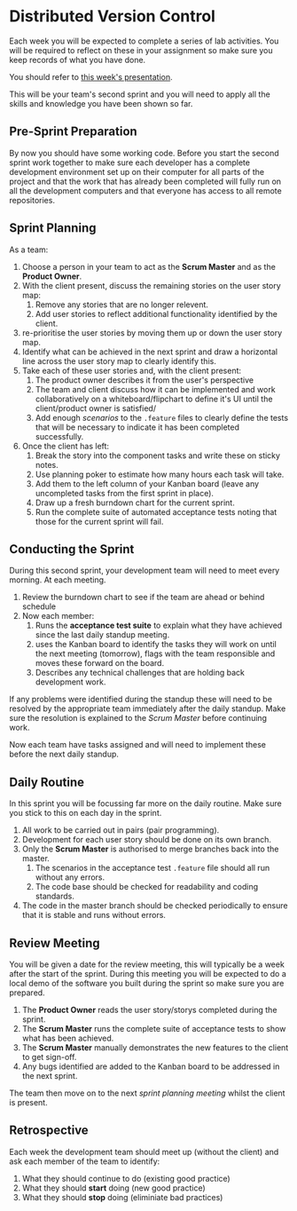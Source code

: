 
# Distributed Version Control

Each week you will be expected to complete a series of lab activities. You will be required to reflect on these in your assignment so make sure you keep records of what you have done.

You should refer to [this week's presentation](https://drive.google.com/open?id=1JmtlJWZy5Y5pFhDoggkLzaCSrbSa3plBh105nZtU2qA).

This will be your team's second sprint and you will need to apply all the skills and knowledge you have been shown so far.

## Pre-Sprint Preparation

By now you should have some working code. Before you start the second sprint work together to make sure each developer has a complete development environment set up on their computer for all parts of the project and that the work that has already been completed will fully run on all the development computers and that everyone has access to all remote repositories.

## Sprint Planning

As a team:

1. Choose a person in your team to act as the **Scrum Master** and as the **Product Owner**.
2. With the client present, discuss the remaining stories on the user story map:
    1. Remove any stories that are no longer relevent.
    2. Add user stories to reflect additional functionality identified by the client.
3. re-prioritise the user stories by moving them up or down the user story map.
4. Identify what can be achieved in the next sprint and draw a horizontal line across the user story map to clearly identify this.
5. Take each of these user stories and, with the client present:
    1. The product owner describes it from the user's perspective
    2. The team and client discuss how it can be implemented and work collaboratively on a whiteboard/flipchart to define it's UI until the client/product owner is satisfied/
    3. Add enough _scenarios_ to the `.feature` files to clearly define the tests that will be necessary to indicate it has been completed successfully.
6. Once the client has left:
    1. Break the story into the component tasks and write these on sticky notes.
    2. Use planning poker to estimate how many hours each task will take.
    3. Add them to the left column of your Kanban board (leave any uncompleted tasks from the first sprint in place).
    4. Draw up a fresh burndown chart for the current sprint.
    5. Run the complete suite of automated acceptance tests noting that those for the current sprint will fail.

## Conducting the Sprint

During this second sprint, your development team will need to meet every morning. At each meeting.

1. Review the burndown chart to see if the team are ahead or behind schedule
2. Now each member:
    1. Runs the **acceptance test suite** to explain what they have achieved since the last daily standup meeting.
    2. uses the Kanban board to identify the tasks they will work on until the next meeting (tomorrow), flags with the team responsible and moves these forward on the board.
    3. Describes any technical challenges that are holding back development work.

If any problems were identified during the standup these will need to be resolved by the appropriate team immediately after the daily standup. Make sure the resolution is explained to the _Scrum Master_ before continuing work.

Now each team have tasks assigned and will need to implement these before the next daily standup.

## Daily Routine

In this sprint you will be focussing far more on the daily routine. Make sure you stick to this on each day in the sprint.

1. All work to be carried out in pairs (pair programming).
2. Development for each user story should be done on its own branch.
3. Only the **Scrum Master** is authorised to merge branches back into the master.
    1. The scenarios in the acceptance test `.feature` file should all run without any errors.
    2. The code base should be checked for readability and coding standards.
4. The code in the master branch should be checked periodically to ensure that it is stable and runs without errors.

## Review Meeting

You will be given a date for the review meeting, this will typically be a week after the start of the sprint. During this meeting you will be expected to do a local demo of the software you built during the sprint so make sure you are prepared.

1. The **Product Owner** reads the user story/storys completed during the sprint.
2. The **Scrum Master** runs the complete suite of acceptance tests to show what has been achieved.
3. The **Scrum Master** manually demonstrates the new features to the client to get sign-off.
3. Any bugs identified are added to the Kanban board to be addressed in the next sprint.

The team then move on to the next _sprint planning meeting_ whilst the client is present.

## Retrospective

Each week the development team should meet up (without the client) and ask each member of the team to identify:

1. What they should continue to do (existing good practice)
2. What they should **start** doing (new good practice)
2. What they should **stop** doing (eliminiate bad practices)
